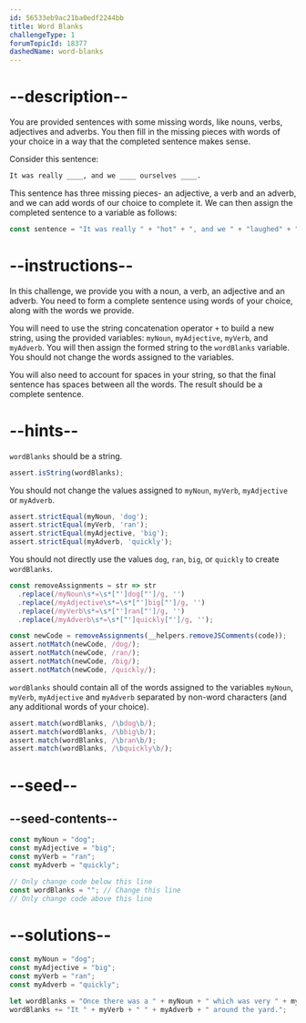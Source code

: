 ```yaml
---
id: 56533eb9ac21ba0edf2244bb
title: Word Blanks
challengeType: 1
forumTopicId: 18377
dashedName: word-blanks
---
```


# --description--

You are provided sentences with some missing words, like nouns, verbs, adjectives and adverbs. You then fill in the missing pieces with words of your choice in a way that the completed sentence makes sense.

Consider this sentence:

```md
It was really ____, and we ____ ourselves ____.
```

This sentence has three missing pieces- an adjective, a verb and an adverb, and we can add words of our choice to complete it. We can then assign the completed sentence to a variable as follows:

```js
const sentence = "It was really " + "hot" + ", and we " + "laughed" + " ourselves " + "silly" + ".";
```

# --instructions--

In this challenge, we provide you with a noun, a verb, an adjective and an adverb. You need to form a complete sentence using words of your choice, along with the words we provide.

You will need to use the string concatenation operator `+` to build a new string, using the provided variables: `myNoun`, `myAdjective`, `myVerb`, and `myAdverb`. You will then assign the formed string to the `wordBlanks` variable. You should not change the words assigned to the variables.

You will also need to account for spaces in your string, so that the final sentence has spaces between all the words. The result should be a complete sentence.

# --hints--

`wordBlanks` should be a string.

```js
assert.isString(wordBlanks);
```

You should not change the values assigned to `myNoun`, `myVerb`, `myAdjective` or `myAdverb`.

```js
assert.strictEqual(myNoun, 'dog'); 
assert.strictEqual(myVerb, 'ran'); 
assert.strictEqual(myAdjective, 'big'); 
assert.strictEqual(myAdverb, 'quickly'); 
```

You should not directly use the values `dog`, `ran`, `big`, or `quickly` to create `wordBlanks`.

```js
const removeAssignments = str => str
  .replace(/myNoun\s*=\s*["']dog["']/g, '')
  .replace(/myAdjective\s*=\s*["']big["']/g, '')
  .replace(/myVerb\s*=\s*["']ran["']/g, '')
  .replace(/myAdverb\s*=\s*["']quickly["']/g, '');

const newCode = removeAssignments(__helpers.removeJSComments(code));
assert.notMatch(newCode, /dog/);
assert.notMatch(newCode, /ran/);
assert.notMatch(newCode, /big/);
assert.notMatch(newCode, /quickly/);
```

`wordBlanks` should contain all of the words assigned to the variables `myNoun`, `myVerb`, `myAdjective` and `myAdverb` separated by non-word characters (and any additional words of your choice).

```js
assert.match(wordBlanks, /\bdog\b/);
assert.match(wordBlanks, /\bbig\b/);
assert.match(wordBlanks, /\bran\b/);
assert.match(wordBlanks, /\bquickly\b/);
```

# --seed--

## --seed-contents--

```js
const myNoun = "dog";
const myAdjective = "big";
const myVerb = "ran";
const myAdverb = "quickly";

// Only change code below this line
const wordBlanks = ""; // Change this line
// Only change code above this line
```

# --solutions--

```js
const myNoun = "dog";
const myAdjective = "big";
const myVerb = "ran";
const myAdverb = "quickly";

let wordBlanks = "Once there was a " + myNoun + " which was very " + myAdjective + ". ";
wordBlanks += "It " + myVerb + " " + myAdverb + " around the yard.";
```
